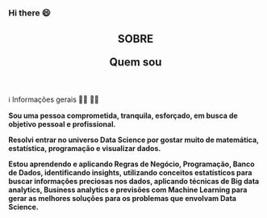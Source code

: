 ### Hi there 😄


<h2><b><p align="center">SOBRE</p><p align="center">Quem sou</p></b></h2>

<br/>

ℹ️ Informações gerais 👩‍💻 🏳️‍🌈


<b>Sou uma pessoa comprometida, tranquila, esforçado, em busca de objetivo pessoal e profissional.

Resolvi entrar no universo Data Science por gostar muito de matemática, estatística, programação e visualizar dados.

Estou aprendendo e aplicando Regras de Negócio, Programação, Banco de Dados, identificando insights, utilizando conceitos estatísticos para buscar informações preciosas nos dados, aplicando técnicas de Big data analytics, Business analytics e previsões com Machine Learning para gerar as melhores soluções para os problemas que envolvam Data Science.</b>


<br/>

<!--
**Wenceslau93/Wenceslau93** is a ✨ _special_ ✨ repository because its `README.md` (this file) appears on your GitHub profile.

Here are some ideas to get you started:

- 🔭 I’m currently working on ...
- 🌱 I’m currently learning ...
- 👯 I’m looking to collaborate on ...
- 🤔 I’m looking for help with ...
- 💬 Ask me about ...
- 📫 How to reach me: ...
- 😄 Pronouns: ...
- ⚡ Fun fact: ...
-->
